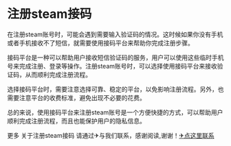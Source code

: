 # 注册steam接码

在注册steam账号时，可能会遇到需要输入验证码的情况。这时候如果你没有手机或者手机接收不了短信，就需要使用接码平台来帮助你完成注册步骤。

接码平台是一种可以帮助用户接收短信验证码的服务，用户可以使用这些临时手机号来完成注册、登录等操作。注册steam账号时，可以选择使用接码平台来接收验证码，从而顺利完成注册流程。

选择接码平台时，需要注意选择可靠、稳定的平台，以免影响注册流程。另外，也需要注意平台的收费标准，避免出现不必要的花费。

总的来说，使用接码平台来注册steam账号是一个方便快捷的方式，可以帮助用户顺利完成注册流程，而且也能保护用户的隐私信息。

更多 关于注册steam接码 请通过✈与我们联系，感谢阅读,谢谢！[✈点这里联系](https://ww.k02.cc)
